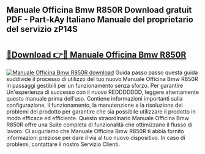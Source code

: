 ## Manuale Officina Bmw R850R Download gratuit PDF - Part-kAy Italiano Manuale del proprietario del servizio zP14S

# <h2><a href="http://dfftcy.blite.top/?on=Manuale+Officina+Bmw+R850R">🔗Download 👉🔴 Manuale Officina Bmw R850R</a></h2>

[![Manuale Officina Bmw R850R download](https://i.imgur.com/lujVjoI.png)](http://dfftcy.blite.top/?on=Manuale+Officina+Bmw+R850R)
Guida passo passo questa guida suddivide il processo di utilizzo del tuo nuovo Manuale Officina Bmw R850R in passaggi gestibili per un funzionamento senza sforzo. Per garantire Un'esperienza di successo con il nuovo REDDDDDDD, leggere attentamente questo manuale prima dell'uso. Contiene informazioni importanti sulla configurazione, il funzionamento, la manutenzione e la risoluzione dei problemi del prodotto per garantire che sia possibile utilizzare il prodotto in modo efficace ed efficiente. Questo straordinario Manuale Officina Bmw R850R offre una Suite completa di funzionalità che ottimizzano il flusso di lavoro. Ci auguriamo che Manuale Officina Bmw R850R ti abbia fornito informazioni preziose per dare il via al tuo nuovo dispositivo. In caso di problemi, contattare il nostro Servizio Clienti.
